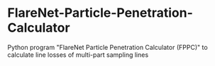 # FlareNet-Particle-Penetration-Calculator
Python program "FlareNet Particle Penetration Calculator (FPPC)" to calculate line losses of multi-part sampling lines 
